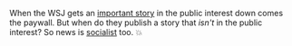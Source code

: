 When the WSJ gets an <a href="https://www.wsj.com/articles/trump-administration-considering-paying-hospitals-for-treating-uninsured-coronavirus-patients-11583258943">important story</a> in the public interest down comes the paywall. But when do they publish a story that <i>isn't</i> in the public interest?  So news is <a href="http://scripting.com/stories/2011/01/01/theWorldIsSocialist.html">socialist</a> too. :boom:
